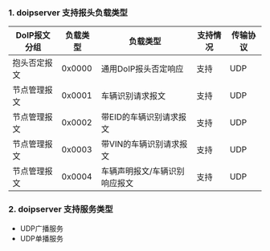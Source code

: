 ### 1. doipserver 支持报头负载类型

| DoIP报文分组 | 负载类型 | 负载类型 | 支持情况 | 传输协议 |
|-------|-------|-------|-------|-------|
| 抱头否定报文 | 0x0000 | 通用DoIP报头否定响应 | 支持 | UDP |
| 节点管理报文 | 0x0001 | 车辆识别请求报文 | 支持 | UDP |
| 节点管理报文 | 0x0002 | 带EID的车辆识别请求报文 | 支持 | UDP |
| 节点管理报文 | 0x0003 | 带VIN的车辆识别请求报文 | 支持 | UDP |
| 节点管理报文 | 0x0004 | 车辆声明报文/车辆识别响应报文 | 支持 | UDP |

### 2. doipserver 支持服务类型

- UDP广播服务
- UDP单播服务